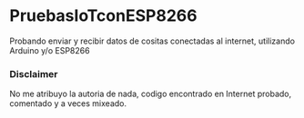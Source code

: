 # PruebasIoTconESP8266
Probando enviar y recibir datos de cositas conectadas al internet, utilizando Arduino y/o ESP8266  

### Disclaimer ###
No me atribuyo la autoria de nada, codigo encontrado en Internet probado, comentado y a veces mixeado. 
